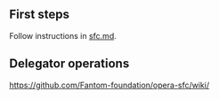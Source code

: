 ## First steps

Follow instructions in [sfc.md](./sfc.md).

## Delegator operations

https://github.com/Fantom-foundation/opera-sfc/wiki/
